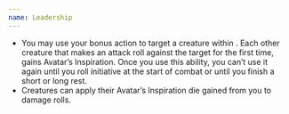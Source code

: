 ```yaml
---
name: Leadership
---
```

- You may use your bonus action to target a creature within <me-distance length="60" />. Each other creature
that makes an attack roll against the target for the first time, gains Avatar’s Inspiration. Once you
use this ability, you can’t use it again until you roll initiative at the start of combat or until you
finish a short or long rest.
- Creatures can apply their Avatar’s Inspiration die gained from you to damage rolls.
